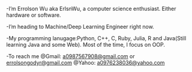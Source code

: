 -I’m Errolson Wu aka ErlsnWu, a computer science enthusiast. Either hardware or software.

-I’m heading to Machine/Deep Learning Engineer right now. 

-My programming lanugage:Python, C++, C, Ruby, Julia, R and Java(Still learning Java and some Web). Most of the time, I focus on OOP.

-To reach me @Gmail: a0987567908@gmail.com or errolsongodyr@gmail.com @Yahoo: a0976238036@yahoo.com

<!---
ErlsnWu/ErlsnWu is a ✨ special ✨ repository because its `README.md` (this file) appears on your GitHub profile.
You can click the Preview link to take a look at your changes.
--->
